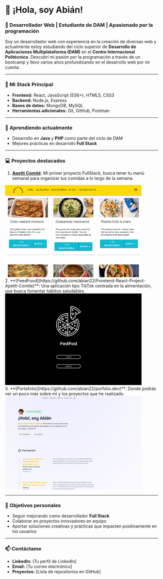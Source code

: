 # 👋 ¡Hola, soy Abián!  

### 🌟 Desarrollador Web | Estudiante de DAM | Apasionado por la programación  

Soy un desarrollador web con experiencia en la creación de diversas web y actualmente estoy estudiando del ciclo superior de **Desarrollo de Aplicaciones Multiplataforma (DAM)** en el **Centro Internacional Politécnico**. Descubrí mi pasión por la programación a través de un bootcamp y llevo varios años profundizando en el desarrollo web por mi cuenta.  

---

### 🚀 **Mi Stack Principal**  
- **Frontend:** React, JavaScript (ES6+), HTML5, CSS3  
- **Backend:** Node.js, Express  
- **Bases de datos:** MongoDB, MySQL  
- **Herramientas adicionales:** Git, GitHub, Postman  

---

### 🌱 **Aprendiendo actualmente**  
- Desarrollo en **Java** y **PHP** como parte del ciclo de DAM  
- Mejores prácticas en desarrollo **Full Stack**  

---

### 💻 **Proyectos destacados**  

1. **[Apetit Comité](https://github.com/abian22/ApetitComite)**: Mi primer proyecto FullStack, busca tener tu menú semanal para organizar tus comidas a lo largo de la semana.
  <img src="https://github.com/abian22/abian22/blob/main/apetit.PNG" width="450" />
<br>
2. **[FeedFood](https://github.com/abian22/Frontend-React-Project-Apetit-Comite)**: Una aplicación tipo TikTok centrada en la alimentación, que busca fomentar hábitos saludables.
   <a href="https://github.com/abian22/Frontend-React-Project-Apetit-Comite">
     <img src="https://github.com/abian22/abian22/blob/main/fedfodfront.PNG" width="450" />
   </a>
<br>
3. **[Portafolio](https://github.com/abian22/porfolio.dev)**: Donde podrás ver un poco más sobre mí y los proyectos que he realizado.
   <img src="https://github.com/abian22/abian22/blob/main/Porfolio.PNG" width="450" />
<br>


---

### 🎯 **Objetivos personales**  
- Seguir mejorando como desarrollador **Full Stack**  
- Colaborar en proyectos innovadores en equipo  
- Aportar soluciones creativas y prácticas que impacten positivamente en los usuarios  

---

### 📫 **Contáctame**  
- **LinkedIn:** [Tu perfil de LinkedIn]  
- **Email:** [Tu correo electrónico]  
- **Proyectos:** [Lista de repositorios en GitHub]  
